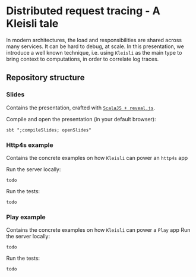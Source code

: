 # Distributed request tracing - A Kleisli tale
In modern architectures, the load and responsibilities are shared across many services. It can be hard to debug, at scale.
In this presentation, we introduce a well known technique, i.e. using `Kleisli` as the main type to bring context to computations,
in order to correlate log traces.

## Repository structure

### Slides
Contains the presentation, crafted with [`ScalaJS + reveal.js`](https://github.com/pheymann/scala-reveal-js). 

Compile and open the presentation (in your default browser): 
```shell
sbt ";compileSlides; openSlides"
```

### Http4s example
Contains the concrete examples on how `Kleisli` can power an `http4s` app

Run the server locally:
```shell
todo
```

Run the tests:
```shell
todo
```
### Play example
Contains the concrete examples on how `Kleisli` can power a `Play` app
Run the server locally:
```shell
todo
```
Run the tests:
```shell
todo
```